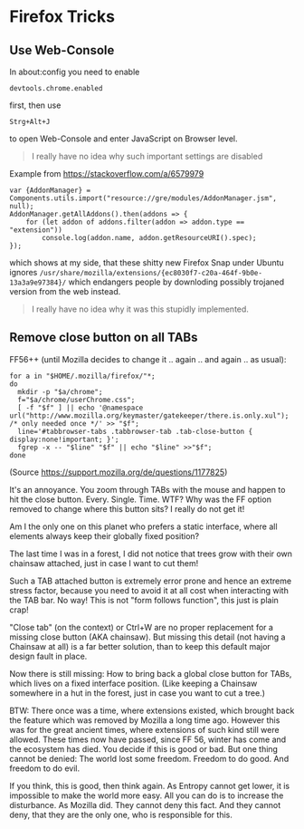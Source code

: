 # Firefox Tricks

## Use Web-Console

In about:config you need to enable

	devtools.chrome.enabled

first, then use

	Strg+Alt+J

to open Web-Console and enter JavaScript on Browser level.

> I really have no idea why such important settings are disabled

Example from <https://stackoverflow.com/a/6579979>

```
var {AddonManager} = Components.utils.import("resource://gre/modules/AddonManager.jsm", null);
AddonManager.getAllAddons().then(addons => {
    for (let addon of addons.filter(addon => addon.type == "extension"))
        console.log(addon.name, addon.getResourceURI().spec);
});
```

which shows at my side, that these shitty new Firefox Snap under Ubuntu ignores
`/usr/share/mozilla/extensions/{ec8030f7-c20a-464f-9b0e-13a3a9e97384}/`
which endangers people by downloding possibly trojaned version from the web instead.

> I really have no idea why it was this stupidly implemented.


## Remove close button on all TABs

FF56++ (until Mozilla decides to change it .. again .. and again .. as usual):
```
for a in "$HOME/.mozilla/firefox/"*;
do
  mkdir -p "$a/chrome";
  f="$a/chrome/userChrome.css";
  [ -f "$f" ] || echo '@namespace url("http://www.mozilla.org/keymaster/gatekeeper/there.is.only.xul"); /* only needed once */' >> "$f";
  line='#tabbrowser-tabs .tabbrowser-tab .tab-close-button { display:none!important; }';
  fgrep -x -- "$line" "$f" || echo "$line" >>"$f";
done
```
(Source https://support.mozilla.org/de/questions/1177825)

It's an annoyance.  You zoom through TABs with the mouse and happen to hit the close button.  Every. Single. Time.
WTF?  Why was the FF option removed to change where this button sits?  I really do not get it!

Am I the only one on this planet who prefers a static interface, where all elements always keep their globally fixed position?

The last time I was in a forest, I did not notice that trees grow with their own chainsaw attached, just in case I want to cut them!

Such a TAB attached button is extremely error prone and hence an extreme stress factor, because you need to avoid it at all cost
when interacting with the TAB bar.  No way!  This is not "form follows function", this just is plain crap!

"Close tab" (on the context) or Ctrl+W are no proper replacement for a missing close button (AKA chainsaw).
But missing this detail (not having a Chainsaw at all) is a far better solution,
than to keep this default major design fault in place.

Now there is still missing:  How to bring back a global close button for TABs, which lives on a fixed interface position.
(Like keeping a Chainsaw somewhere in a hut in the forest, just in case you want to cut a tree.)

BTW: There once was a time, where extensions existed, which brought back the feature which was removed by Mozilla a long time ago.  However this was for the great ancient times, where extensions of such kind still were allowed.  These times now have
passed, since FF 56, winter has come and the ecosystem has died.  You decide if this is good or bad.
But one thing cannot be denied:  The world lost some freedom.  Freedom to do good.  And freedom to do evil.

If you think, this is good, then think again.  As Entropy cannot get lower, it is impossible to make the world more easy.
All you can do is to increase the disturbance.
As Mozilla did.  They cannot deny this fact.  And they cannot deny, that they are the only one, who is responsible for this.
